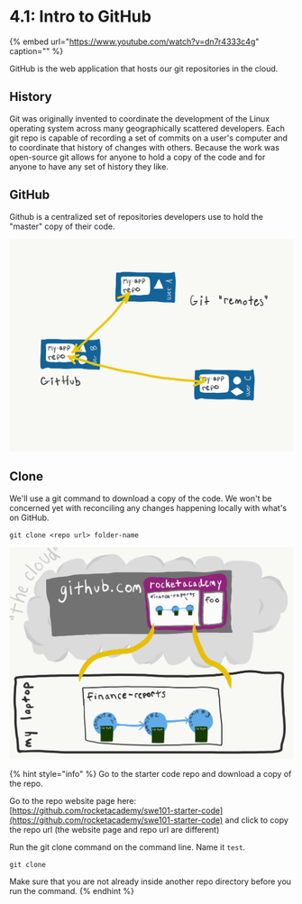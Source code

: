 # 4.1: Intro to GitHub

{% embed url="https://www.youtube.com/watch?v=dn7r4333c4g" caption="" %}

GitHub is the web application that hosts our git repositories in the cloud.

## History

Git was originally invented to coordinate the development of the Linux operating system across many geographically scattered developers. Each git repo is capable of recording a set of commits on a user's computer and to coordinate that history of changes with others. Because the work was open-source git allows for anyone to hold a copy of the code and for anyone to have any set of history they like.

## GitHub

Github is a centralized set of repositories developers use to hold the "master" copy of their code.

![](../.gitbook/assets/remotes.png)

## Clone

We'll use a git command to download a copy of the code. We won't be concerned yet with reconciling any changes happening locally with what's on GitHub.

```text
git clone <repo url> folder-name
```

![](../.gitbook/assets/github-clone.png)

{% hint style="info" %}
Go to the starter code repo and download a copy of the repo.

Go to the repo website page here: [https://github.com/rocketacademy/swe101-starter-code](https://github.com/rocketacademy/swe101-starter-code) and click to copy the repo url \(the website page and repo url are different\)

Run the git clone command on the command line. Name it `test`.

```text
git clone
```

Make sure that you are not already inside another repo directory before you run the command.
{% endhint %}

